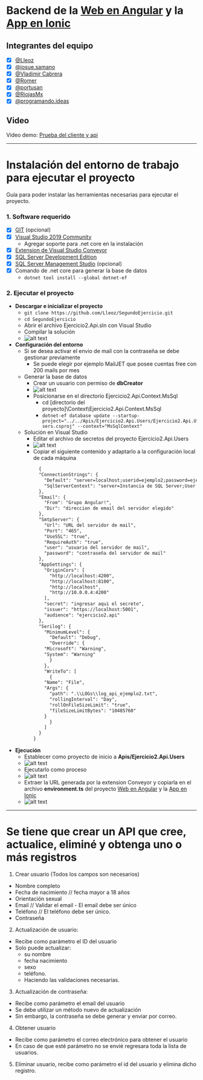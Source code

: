 # Backend de la [Web en Angular](https://github.com/Lleoz/proyectoLogin) y la [App en Ionic](https://github.com/EquipoAngular/proyectoIonic)

## Integrantes del equipo

- [x] [@Lleoz](https://discordapp.com/users/476574369229832203)
- [x] [@josue.samano](https://discordapp.com/users/335850826318741506)
- [x] [@Vladimir Cabrera](https://discordapp.com/users/683745689892815043)
- [x] [@Romer](https://discordapp.com/users/702955480267358329)
- [x] [@portusan](https://discordapp.com/users/717776768244908053)
- [x] [@RiojasMx](https://discordapp.com/users/201813752356536320)
- [x] [@programando.ideas](https://discordapp.com/users/716354253081542666)

## Video
Video demo: [Prueba del cliente y api](https://youtu.be/1rJqbYze7-4)

------------
# Instalación del entorno de trabajo para ejecutar el proyecto
Guía para poder instalar las herramientas necesarias para ejecutar el proyecto.
### 1. Software requerido
- [x] [GIT](https://git-scm.com/downloads) (opcional)
- [x] [Visual Studio 2019 Community](https://visualstudio.microsoft.com/es/vs/community/)
	- Agregar soporte para .net core en la instalación
- [x] [Extension de Visual Studio Conveyor](https://marketplace.visualstudio.com/items?itemName=vs-publisher-1448185.ConveyorbyKeyoti)
- [x] [SQL Server Development Edition](https://go.microsoft.com/fwlink/?linkid=866662)
- [x] [SQL Server Management Studio](https://docs.microsoft.com/en-us/sql/ssms/download-sql-server-management-studio-ssms?view=sql-server-ver15) (opcional)
- [x] Comando de .net core para generar la base de datos
	- `dotnet tool install --global dotnet-ef`

### 2. Ejecutar el proyecto
- **Descargar e inicializar el proyecto**
  - `git clone https://github.com/Lleoz/SegundoEjercicio.git`
  - `cd SegundoEjercicio`
  - Abrir el archivo Ejercicio2.Api.sln con Visual Studio
  - Compilar la solución
  - ![alt text](https://github.com/Lleoz/SegundoEjercicio/blob/master/images/inst01.png)
- **Configuración del entorno**
  - Si se desea activar el envio de mail con la contraseña se debe gestionar previamente
  	- Se puede elegir por ejemplo MailJET que posee cuentas free con 200 mails por mes
  - Generar la base de datos
  	- Crear un usuario con permiso de **dbCreator**
	- ![alt text](https://github.com/Lleoz/SegundoEjercicio/blob/master/images/inst03.png)
	- Posicionarse en el directorio Ejercicio2.Api.Context.MsSql
		- cd [directorio del proyecto]\Context\Ejercicio2.Api.Context.MsSql
		- `dotnet-ef database update --startup-project="../../Apis/Ejercicio2.Api.Users/Ejercicio2.Api.Users.csproj" --context="MsSqlContext"`
  - Solución en Visual Studio
  	- Editar el archivo de secretos del proyecto Ejercicio2.Api.Users
  	- ![alt text](https://github.com/Lleoz/SegundoEjercicio/blob/master/images/inst02.png)
  	- Copiar el siguiente contenido y adaptarlo a la configuración local de cada máquina
		```xml
		  {
		  "ConnectionStrings": {
		    "Default": "server=localhost;userid=ejemplo2;password=ejemplo2;database=Ejemplo2DB;connectionreset=true;Allow User Variables=True;SslMode=none",
		    "SqlServerContext": "server=Instancia de SQL Server;User Id=usuario;Password=contraseña;Database=Ejemplo2ApiDB;"
		  },
		  "Email": {
		    "From": "Grupo Angular!",
		    "Dir": "direccion de email del servidor elegido"
		  },
		  "SmtpServer": {
		    "Url": "URL del servidor de mail",
		    "Port": "465",
		    "UseSSL": "true",
		    "RequireAuth": "true",
		    "user": "usuario del servidor de mail",
		    "password": "contraseña del servidor de mail"
		  },
		  "AppSettings": {
		    "OriginCors": [
		      "http://localhost:4200",
		      "http://localhost:8100",
		      "http://localhost",
		      "http://10.0.0.4:4200"
		    ],
		    "secret": "ingresar aqui el secreto",
		    "issuer": "https://localhost:5001",
		    "audience": "ejercicio2.api"
		  },
		  "Serilog": {
		    "MinimumLevel": {
		      "Default": "Debug",
		      "Override": {
			"Microsoft": "Warning",
			"System": "Warning"
		      }
		    },
		    "WriteTo": [
		      {
			"Name": "File",
			"Args": {
			  "path": ".\\LOGs\\log_api_ejemplo2.txt",
			  "rollingInterval": "Day",
			  "rollOnFileSizeLimit": "true",
			  "fileSizeLimitBytes": "10485760"
			}
		      }
		    ]
		  }
		}
		```
- **Ejecución**
	- Establecer como proyecto de inicio a **Apis/Ejercicio2.Api.Users**
	- ![alt text](https://github.com/Lleoz/SegundoEjercicio/blob/master/images/inst04.png)
	- Ejecutarlo como proceso
	- ![alt text](https://github.com/Lleoz/SegundoEjercicio/blob/master/images/inst05.png)
	- Extraer la URL generada por la extension Conveyor y copiarla en el archivo **environment.ts** del proyecto [Web en Angular](https://github.com/Lleoz/proyectoLogin) y la [App en Ionic](https://github.com/EquipoAngular/proyectoIonic)
	- ![alt text](https://github.com/Lleoz/SegundoEjercicio/blob/master/images/inst06.png)
------------


# Se tiene que crear un API que cree, actualice, eliminé y obtenga uno o más registros

1) Crear usuario (Todos los campos son necesarios) 
- Nombre completo
- Fecha de nacimiento // fecha mayor a 18 años
- Orientación sexual
- Email // Validar el email - El email debe ser único
- Teléfono // El teléfono debe ser único.
- Contraseña

2) Actualización de usuario:
- Recibe como parámetro el ID del usuario
- Solo puede actualizar:
	- su nombre
	- fecha nacimiento
	- sexo
	- teléfono. 
	- Haciendo las validaciones necesarias.

3) Actualización de contraseña:
- Recibe como parámetro el email del usuario
- Se debe utilizar un método nuevo de actualización
- Sin embargo, la contraseña se debe generar y enviar por correo.

4) Obtener usuario
- Recibe como parámetro el correo electrónico para obtener el usuario 
- En caso de que esté parámetro no se envié regresara toda la lista de usuarios.

5) Eliminar usuario, recibe como parámetro el id del usuario y elimina dicho registro.
